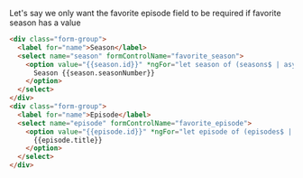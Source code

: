 Let's say we only want the favorite episode
field to be required if favorite season has a value

```html
<div class="form-group">
  <label for="name">Season</label>
  <select name="season" formControlName="favorite_season">
    <option value="{{season.id}}" *ngFor="let season of (seasons$ | async)">
      Season {{season.seasonNumber}}
    </option>
  </select>
</div>
<div class="form-group">
  <label for="name">Episode</label>
  <select name="episode" formControlName="favorite_episode">
    <option value="{{episode.id}}" *ngFor="let episode of (episodes$ | async)">
      {{episode.title}}
    </option>
  </select>
</div>
```